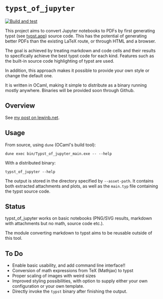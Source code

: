 # `typst_of_jupyter`

[![Build and test](https://github.com/dermesser/typst_of_jupyter/actions/workflows/workflow.yml/badge.svg)](https://github.com/dermesser/typst_of_jupyter/actions/workflows/workflow.yml)

This project aims to convert Jupyter notebooks to PDFs by first generating typst (see [typst.app](https://typst.app))
source code. This has the potential of generating better PDFs than the existing LaTeX route, or through HTML and a
browser.

The goal is achieved by treating markdown and code cells and their results to specifically achieve the best typst code
for each kind. Features such as the built-in source code highlighting of typst are used.

In addition, this approach makes it possible to provide your own style or change the default one.

It is written in OCaml, making it simple to distribute as a binary running mostly anywhere. Binaries will be provided
soon through Github.

## Overview

See [my post on lewinb.net](https://lewinb.net/posts/19_typst_of_jupyter/).

## Usage

From source, using `dune` (OCaml's build tool):

```
dune exec bin/Typst_of_jupyter_main.exe -- --help
```

With a distributed binary:

```
typst_of_jupyter --help
```

The output is stored in the directory specified by `--asset-path`. It contains both extracted attachments and plots, as
well as the `main.typ` file containing the typst source code.

## Status

typst\_of\_jupyter works on basic notebooks (PNG/SVG results, markdown with attachments but no math, source code etc.).

The module converting markdown to typst aims to be reusable outside of this tool.

## To Do

* Enable basic usability, and add command line interface!!
* Conversion of math expressions from TeX (Mathjax) to typst
* Proper scaling of images with weird sizes
* Improved styling possibilities, with option to supply either your own configuration or your own template.
* Directly invoke the `typst` binary after finishing the output.

